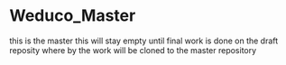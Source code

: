 # Weduco_Master
this is the master this will stay empty until final work is done on the draft reposity where by the work will be cloned to the master repository
